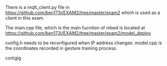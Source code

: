 There is a mqtt_client.py file in 
https://github.com/ben173j/EXAM2/tree/master/exam2 
which is used as a client in this exam.

The main.cpp file, which is the main fucntion of mbed is located at
https://github.com/ben173j/EXAM2/tree/master/exam2/model_deploy

config.h needs to be reconfigured when IP address changes.
model.cpp is the coordinates recorded in gesture training process.

con\gig

